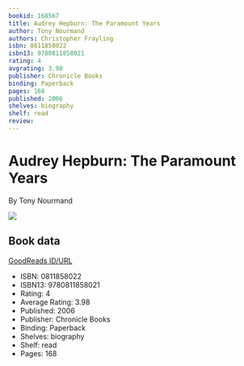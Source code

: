 ```yaml
---
bookid: 168567
title: Audrey Hepburn: The Paramount Years
author: Tony Nourmand
authors: Christopher Frayling
isbn: 0811858022
isbn13: 9780811858021
rating: 4
avgrating: 3.98
publisher: Chronicle Books
binding: Paperback
pages: 168
published: 2006
shelves: biography
shelf: read
review: 
---
```


# Audrey Hepburn: The Paramount Years

By Tony Nourmand

![](https://i.gr-assets.com/images/S/compressed.photo.goodreads.com/books/1436549988l/168567._SX318_.jpg)

## Book data

[GoodReads ID/URL](https://www.goodreads.com/book/show/168567)

- ISBN: 0811858022
- ISBN13: 9780811858021
- Rating: 4
- Average Rating: 3.98
- Published: 2006
- Publisher: Chronicle Books
- Binding: Paperback
- Shelves: biography
- Shelf: read
- Pages: 168

